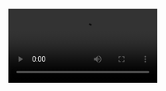 ![enter image description here](https://github.com/lmnaslimited/wedha/raw/framework/lms/media/Create%20Doctype1.mp4)
<!--stackedit_data:
eyJoaXN0b3J5IjpbLTY0OTA2MTE4OF19
-->